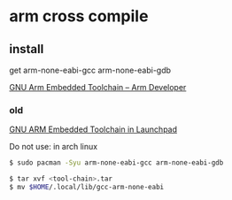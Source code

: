 arm cross compile
====


## install

get arm-none-eabi-gcc arm-none-eabi-gdb

[GNU Arm Embedded Toolchain – Arm Developer](https://developer.arm.com/open-source/gnu-toolchain/gnu-rm)

### old
[GNU ARM Embedded Toolchain in Launchpad](https://launchpad.net/gcc-arm-embedded)


Do not use:
in arch linux
```sh
$ sudo pacman -Syu arm-none-eabi-gcc arm-none-eabi-gdb
```

```sh
$ tar xvf <tool-chain>.tar 
$ mv $HOME/.local/lib/gcc-arm-none-eabi
```


